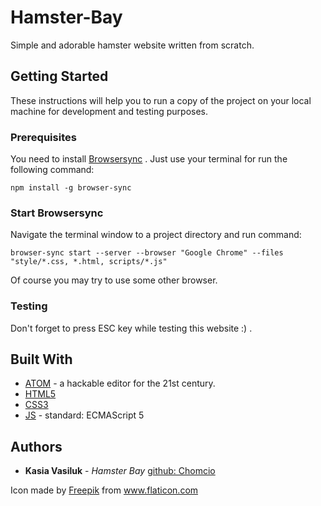 # Hamster-Bay
Simple and adorable hamster website written from scratch.

## Getting Started

These instructions will help you to run a copy of the project on your local machine for development and testing purposes.

### Prerequisites

You need to install [Browsersync](https://browsersync.io/) .
Just use your terminal for run the following command:

```
npm install -g browser-sync
```

###  Start Browsersync

Navigate the terminal window to a project directory and run command:
```
browser-sync start --server --browser "Google Chrome" --files "style/*.css, *.html, scripts/*.js"
```
Of course you may try to use some other browser.

###  Testing

Don't forget to press ESC key while testing this website :) .

## Built With

* [ATOM](https://atom.io/) - a hackable editor for the 21st century.
* [HTML5](http://devdocs.io/html/)
* [CSS3](http://devdocs.io/css/)
* [JS](http://devdocs.io/javascript/) - standard: ECMAScript 5

## Authors

* **Kasia Vasiluk** - *Hamster Bay* [github: Chomcio](https://github.com/chomcio)

Icon made by [Freepik](https://www.flaticon.com/) from www.flaticon.com
